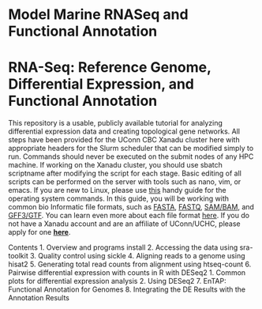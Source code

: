 # Model Marine RNASeq and Functional Annotation
# RNA-Seq: Reference Genome, Differential Expression, and Functional Annotation

This repository is a usable, publicly available tutorial for analyzing differential expression data and creating topological gene networks. All steps have been provided for the UConn CBC Xanadu cluster here with appropriate headers for the Slurm scheduler that can be modified simply to run.  Commands should never be executed on the submit nodes of any HPC machine.  If working on the Xanadu cluster, you should use sbatch scriptname after modifying the script for each stage.  Basic editing of all scripts can be performed on the server with tools such as nano, vim, or emacs.  If you are new to Linux, please use [this](https://bioinformatics.uconn.edu/unix-basics) handy guide for the operating system commands.  In this guide, you will be working with common bio Informatic file formats, such as [FASTA](https://en.wikipedia.org/wiki/FASTA_format), [FASTQ](https://en.wikipedia.org/wiki/FASTQ_format), [SAM/BAM](https://en.wikipedia.org/wiki/SAM_(file_format)), and [GFF3/GTF](https://en.wikipedia.org/wiki/General_feature_format). You can learn even more about each file format [here](https://bioinformatics.uconn.edu/resources-and-events/tutorials/file-formats-tutorial/). If you do not have a Xanadu account and are an affiliate of UConn/UCHC, please apply for one **[here](https://bioinformatics.uconn.edu/contact-us/)**.

Contents
	1. Overview and programs install
	2. Accessing the data using sra-toolkit
	3. Quality control using sickle
	4. Aligning reads to a genome using hisat2 
	5. Generating total read counts from alignment using htseq-count 
	6. Pairwise differential expression with counts in R with DESeq2
		1. Common plots for differential expression analysis
		2. Using DESeq2
	7. EnTAP: Functional Annotation for Genomes
	8. Integrating the DE Results with the Annotation Results


